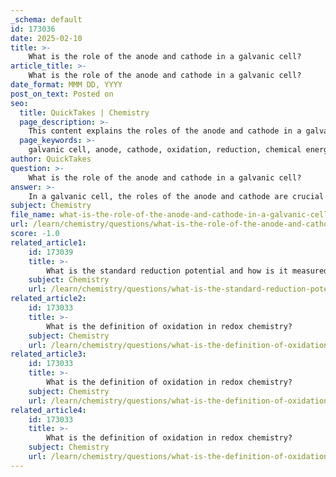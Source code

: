 ```yaml
---
_schema: default
id: 173036
date: 2025-02-10
title: >-
    What is the role of the anode and cathode in a galvanic cell?
article_title: >-
    What is the role of the anode and cathode in a galvanic cell?
date_format: MMM DD, YYYY
post_on_text: Posted on
seo:
  title: QuickTakes | Chemistry
  page_description: >-
    This content explains the roles of the anode and cathode in a galvanic cell, detailing the processes of oxidation and reduction which convert chemical energy into electrical energy.
  page_keywords: >-
    galvanic cell, anode, cathode, oxidation, reduction, chemical energy, electrical energy, redox reactions, Daniell cell, zinc, copper ions, electron flow, cell potential, standard reduction potentials
author: QuickTakes
question: >-
    What is the role of the anode and cathode in a galvanic cell?
answer: >-
    In a galvanic cell, the roles of the anode and cathode are crucial for the functioning of the cell, which converts chemical energy into electrical energy through spontaneous redox reactions.\n\n1. **Anode**: The anode is the electrode where oxidation occurs. During this process, a substance loses electrons. In a galvanic cell, the anode is typically the negative terminal because it is the source of electrons that flow through the external circuit to the cathode. For example, in a Daniell cell, zinc (Zn) is oxidized at the anode, where it loses electrons to form zinc ions (Zn²⁺).\n\n2. **Cathode**: The cathode is the electrode where reduction takes place. Here, a substance gains electrons. In a galvanic cell, the cathode is usually the positive terminal because it receives electrons from the anode. Continuing with the Daniell cell example, copper ions (Cu²⁺) are reduced at the cathode, where they gain electrons to form solid copper (Cu).\n\nThe overall cell potential (E_cell) for a galvanic cell can be calculated using the formula:\n\n$$\nE_{cell} = E_{cathode} - E_{anode}\n$$\n\nThis equation indicates that the cell potential is determined by the difference in standard reduction potentials of the two half-reactions occurring at the cathode and anode.\n\nIn summary, the anode is where oxidation occurs and electrons are released, while the cathode is where reduction occurs and electrons are accepted. This flow of electrons from the anode to the cathode through an external circuit is what generates electrical energy in a galvanic cell.
subject: Chemistry
file_name: what-is-the-role-of-the-anode-and-cathode-in-a-galvanic-cell.md
url: /learn/chemistry/questions/what-is-the-role-of-the-anode-and-cathode-in-a-galvanic-cell
score: -1.0
related_article1:
    id: 173039
    title: >-
        What is the standard reduction potential and how is it measured?
    subject: Chemistry
    url: /learn/chemistry/questions/what-is-the-standard-reduction-potential-and-how-is-it-measured
related_article2:
    id: 173033
    title: >-
        What is the definition of oxidation in redox chemistry?
    subject: Chemistry
    url: /learn/chemistry/questions/what-is-the-definition-of-oxidation-in-redox-chemistry
related_article3:
    id: 173033
    title: >-
        What is the definition of oxidation in redox chemistry?
    subject: Chemistry
    url: /learn/chemistry/questions/what-is-the-definition-of-oxidation-in-redox-chemistry
related_article4:
    id: 173033
    title: >-
        What is the definition of oxidation in redox chemistry?
    subject: Chemistry
    url: /learn/chemistry/questions/what-is-the-definition-of-oxidation-in-redox-chemistry
---
```


&nbsp;